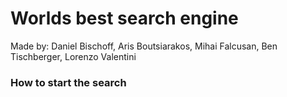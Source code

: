 # Worlds best search engine 
Made by:
Daniel Bischoff, Aris Boutsiarakos, Mihai Falcusan, Ben Tischberger, Lorenzo Valentini


### How to start the search
